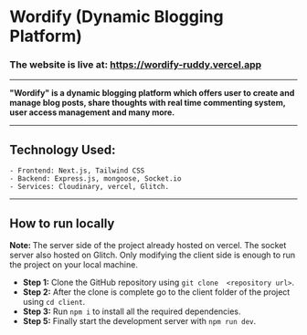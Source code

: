 # Wordify (Dynamic Blogging Platform)

### The website is live at: https://wordify-ruddy.vercel.app
---

<b>"Wordify" is a dynamic blogging platform which offers user to create and manage blog posts, share thoughts with real time commenting system, user access management and many more.</b>


---
## Technology Used:
    - Frontend: Next.js, Tailwind CSS
    - Backend: Express.js, mongoose, Socket.io
    - Services: Cloudinary, vercel, Glitch.

---

## How to run locally
<b>Note: </b>The server side of the project already hosted on vercel. The socket server also hosted on Glitch. Only modifying the client side is enough to run the project on your local machine.

- <b>Step 1:</b> Clone the GitHub repository using `git clone  <repository url>`.
- <b>Step 2:</b> After the clone is complete go to the client folder of the project using `cd client`.
- <b>Step 3:</b> Run `npm i` to install all the required dependencies.
- <b>Step 5:</b> Finally start the development server with `npm run dev`.

